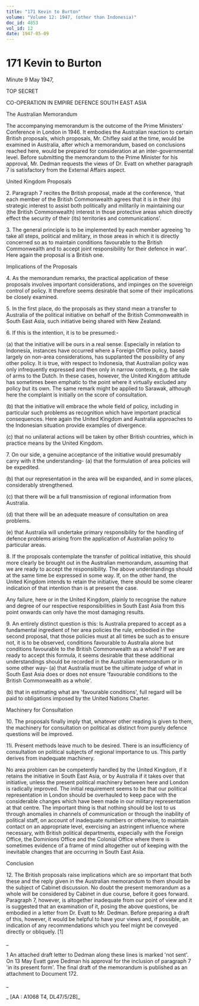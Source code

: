 ```yaml
---
title: "171 Kevin to Burton"
volume: "Volume 12: 1947, (other than Indonesia)"
doc_id: 4853
vol_id: 12
date: 1947-05-09
---
```


# 171 Kevin to Burton

Minute 9 May 1947,

TOP SECRET

CO-OPERATION IN EMPIRE DEFENCE SOUTH EAST ASIA

The Australian Memorandum

The accompanying memorandum is the outcome of the Prime Ministers' Conference in London in 1946. It embodies the Australian reaction to certain British proposals, which proposals, Mr. Chifley said at the time, would be examined in Australia, after which a memorandum, based on conclusions reached here, would be prepared for consideration at an inter-governmental level. Before submitting the memorandum to the Prime Minister for his approval, Mr. Dedman requests the views of Dr. Evatt on whether paragraph 7 is satisfactory from the External Affairs aspect.

United Kingdom Proposals

2\. Paragraph 7 recites the British proposal, made at the conference, 'that each member of the British Commonwealth agrees that it is in their (its) strategic interest to assist both politically and militarily in maintaining our (the British Commonwealth) interest in those protective areas which directly effect the security of their (its) territories and communications'.

3\. The general principle is to be implemented by each member agreeing 'to take all steps, political and military, in those areas in which it is directly concerned so as to maintain conditions favourable to the British Commonwealth and to accept joint responsibility for their defence in war'. Here again the proposal is a British one.

Implications of the Proposals

4\. As the memorandum remarks, the practical application of these proposals involves important considerations, and impinges on the sovereign control of policy. It therefore seems desirable that some of their implications be closely examined.

5\. In the first place, do the proposals as they stand mean a transfer to Australia of the political initiative on behalf of the British Commonwealth in South East Asia, such initiative being shared with New Zealand.

6\. If this is the intention, it is to be presumed:-

(a) that the initiative will be ours in a real sense. Especially in relation to Indonesia, instances have occurred where a Foreign Office policy, based largely on non-area considerations, has supplanted the possibility of any other policy. It is true, with respect to Indonesia, that Australian policy was only infrequently expressed and then only in narrow contexts, e.g. the sale of arms to the Dutch. In these cases, however, the United Kingdom attitude has sometimes been emphatic to the point where it virtually excluded any policy but its own. The same remark might be applied to Sarawak, although here the complaint is initially on the score of consultation.

(b) that the initiative will embrace the whole field of policy, including in particular such problems as recognition which have important practical consequences. Here again the United Kingdom and Australia approaches to the Indonesian situation provide examples of divergence.

(c) that no unilateral actions will be taken by other British countries, which in practice means by the United Kingdom.

7\. On our side, a genuine acceptance of the initiative would presumably carry with it the understanding- (a) that the formulation of area policies will be expedited.

(b) that our representation in the area will be expanded, and in some places, considerably strengthened.

(c) that there will be a full transmission of regional information from Australia.

(d) that there will be an adequate measure of consultation on area problems.

(e) that Australia will undertake primary responsibility for the handling of defence problems arising from the application of Australian policy to particular areas.

8\. If the proposals contemplate the transfer of political initiative, this should more clearly be brought out in the Australian memorandum, assuming that we are ready to accept the responsibility. The above understandings should at the same time be expressed in some way. If, on the other hand, the United Kingdom intends to retain the initiative, there should be some clearer indication of that intention than is at present the case.

Any failure, here or in the United Kingdom, plainly to recognise the nature and degree of our respective responsibilities in South East Asia from this point onwards can only have the most damaging results.

9\. An entirely distinct question is this: Is Australia prepared to accept as a fundamental ingredient of her area policies the rule, embodied in the second proposal, that those policies must at all times be such as to ensure not, it is to be observed, conditions favourable to Australia alone but conditions favourable to the British Commonwealth as a whole? If we are ready to accept this formula, it seems desirable that these additional understandings should be recorded in the Australian memorandum or in some other way- (a) that Australia must be the ultimate judge of what in South East Asia does or does not ensure 'favourable conditions to the British Commonwealth as a whole'.

(b) that in estimating what are 'favourable conditions', full regard will be paid to obligations imposed by the United Nations Charter.

Machinery for Consultation

10\. The proposals finally imply that, whatever other reading is given to them, the machinery for consultation on political as distinct from purely defence questions will be improved.

11i. Present methods leave much to be desired. There is an insufficiency of consultation on political subjects of regional importance to us. This partly derives from inadequate machinery.

No area problem can be competently handled by the United Kingdom, if it retains the initiative in South East Asia, or by Australia if it takes over that initiative, unless the present political machinery between here and London is radically improved. The initial requirement seems to be that our political representation in London should be overhauled to keep pace with the considerable changes which have been made in our military representation at that centre. The important thing is that nothing should be lost to us through anomalies in channels of communication or through the inability of political staff, on account of inadequate numbers or otherwise, to maintain contact on an appropriate level, exercising an astringent influence where necessary, with British political departments, especially with the Foreign Office, the Dominions Office and the Colonial Office where there is sometimes evidence of a frame of mind altogether out of keeping with the inevitable changes that are occurring in South East Asia.

Conclusion

12\. The British proposals raise implications which are so important that both these and the reply given in the Australian memorandum to them should be the subject of Cabinet discussion. No doubt the present memorandum as a whole will be considered by Cabinet in due course, before it goes forward. Paragraph 7, however, is altogether inadequate from our point of view and it is suggested that an examination of it, posing the above questions, be embodied in a letter from Dr. Evatt to Mr. Dedman. Before preparing a draft of this, however, it would be helpful to have your views and, if possible, an indication of any recommendations which you feel might be conveyed directly or obliquely. [1]

_

1 An attached draft letter to Dedman along these lines is marked 'not sent'. On 13 May Evatt gave Dedman his approval for the inclusion of paragraph 7 'in its present form'. The final draft of the memorandum is published as an attachment to Document 172.

_

_ [AA : A1068 T4, DL47/5/2B]_
